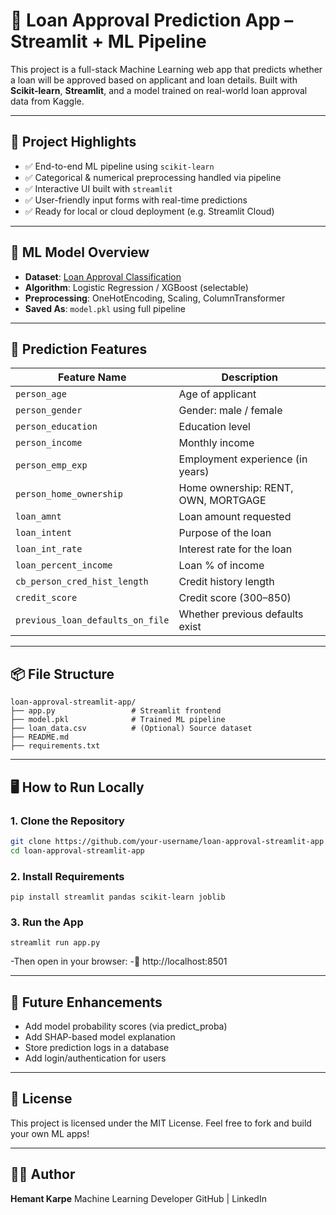 # 🏦 Loan Approval Prediction App – Streamlit + ML Pipeline

This project is a full-stack Machine Learning web app that predicts whether a loan will be approved based on applicant and loan details. Built with **Scikit-learn**, **Streamlit**, and a model trained on real-world loan approval data from Kaggle.

---

## 📌 Project Highlights

- ✅ End-to-end ML pipeline using `scikit-learn`
- ✅ Categorical & numerical preprocessing handled via pipeline
- ✅ Interactive UI built with `streamlit`
- ✅ User-friendly input forms with real-time predictions
- ✅ Ready for local or cloud deployment (e.g. Streamlit Cloud)

---

## 🧠 ML Model Overview

- **Dataset**: [Loan Approval Classification](https://www.kaggle.com/datasets/taweilo/loan-approval-classification-data)
- **Algorithm**: Logistic Regression / XGBoost (selectable)
- **Preprocessing**: OneHotEncoding, Scaling, ColumnTransformer
- **Saved As**: `model.pkl` using full pipeline

---

## 🎯 Prediction Features

| Feature Name                      | Description                            |
|----------------------------------|----------------------------------------|
| `person_age`                     | Age of applicant                       |
| `person_gender`                  | Gender: male / female                  |
| `person_education`               | Education level                        |
| `person_income`                  | Monthly income                         |
| `person_emp_exp`                | Employment experience (in years)       |
| `person_home_ownership`          | Home ownership: RENT, OWN, MORTGAGE    |
| `loan_amnt`                      | Loan amount requested                  |
| `loan_intent`                    | Purpose of the loan                    |
| `loan_int_rate`                  | Interest rate for the loan             |
| `loan_percent_income`            | Loan % of income                       |
| `cb_person_cred_hist_length`     | Credit history length                  |
| `credit_score`                   | Credit score (300–850)                 |
| `previous_loan_defaults_on_file`| Whether previous defaults exist        |

---

## 📦 File Structure
```
loan-approval-streamlit-app/
├── app.py                 # Streamlit frontend
├── model.pkl              # Trained ML pipeline
├── loan_data.csv          # (Optional) Source dataset
├── README.md
├── requirements.txt
```
---

## 🖥 How to Run Locally

### 1. Clone the Repository

```bash
git clone https://github.com/your-username/loan-approval-streamlit-app.git
cd loan-approval-streamlit-app
```

### 2. Install Requirements
```pip install streamlit pandas scikit-learn joblib```

### 3. Run the App
```streamlit run app.py```

-Then open in your browser:
-📍 http://localhost:8501

---

## 🧠 Future Enhancements
- Add model probability scores (via predict_proba)
- Add SHAP-based model explanation
- Store prediction logs in a database
- Add login/authentication for users

---

## 📜 License
This project is licensed under the MIT License.
Feel free to fork and build your own ML apps!

---

## 👨‍💻 Author
**Hemant Karpe**
Machine Learning Developer
GitHub | LinkedIn
